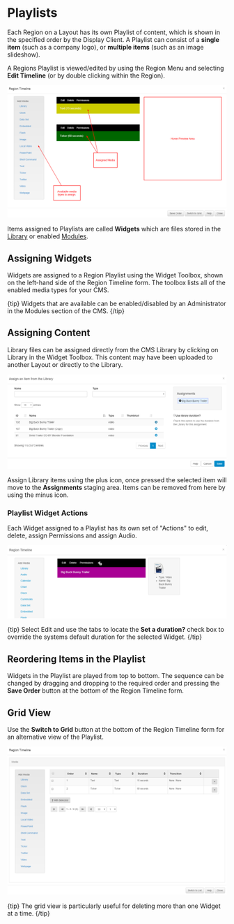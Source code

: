 # Playlists

Each Region on a Layout has its own Playlist of content, which is shown in the specified order by the Display Client. A Playlist can consist of a **single item** (such as a company logo), or **multiple items** (such as an image slideshow).

A Regions Playlist is viewed/edited by using the Region Menu and selecting **Edit Timeline** (or by double clicking within the Region).

![Region Playlist](img/layouts_region_playlist.png)



Items assigned to Playlists are called **Widgets** which are files stored in the [Library](media_library.html) or enabled [Modules](media_modules.html).

## Assigning Widgets 

Widgets are assigned to a Region Playlist using the Widget Toolbox, shown on the left-hand side of the Region Timeline form. The toolbox lists all of the enabled media types for your CMS.

{tip}
Widgets that are available can be enabled/disabled by an Administrator in the Modules section of the CMS.
{/tip}

## Assigning Content

Library files can be assigned directly from the CMS Library by clicking on Library in the Widget Toolbox. This content may have been uploaded to another Layout or directly to the Library.

![Library Files](img/layouts_widgets_library.png)

Assign Library items using the plus icon, once pressed the selected item will move to the **Assignments** staging area. Items can be removed from here by using the minus icon.

### Playlist Widget Actions

Each Widget assigned to a Playlist has its own set of "Actions" to edit, delete, assign Permissions and assign Audio.

![Layout Playlist](img/layouts_widgets_playlist.png)

{tip}
Select Edit and use the tabs to locate the **Set a duration?** check box to override the systems default duration for the selected Widget.
{/tip}

## Reordering Items in the Playlist

Widgets in the Playlist are played from top to bottom. The sequence can be changed by dragging and dropping to the required order and pressing the **Save Order** button at the bottom of the Region Timeline form.



## Grid View

Use the **Switch to Grid** button at the bottom of the Region Timeline form for an alternative view of the Playlist.

![Region Playlist](img/layouts_region_playlist_grid.png)

{tip}
The grid view is particularly useful for deleting more than one Widget at a time.
{/tip}